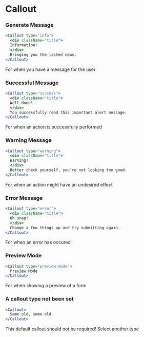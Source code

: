# Callout

### Generate Message

```jsx
<Callout type="info">
  <div className="title">
  Information!
  </div>
  Bringing you the lasted news.
</Callout>
```

For when you have a message for the user

### Successful Message

```jsx
<Callout type="success">
  <div className="title">
  Well done!
  </div>
  You successfully read this important alert message.
</Callout>
```

For when an action is successfully performed

### Warning Message

```jsx
<Callout type="warning">
  <div className="title">
  Warning!
  </div>
  Better check yourself, you're not looking too good.
</Callout>
```

For when an action might have an undesired effect

### Error Message

```jsx
<Callout type="error">
  <div className="title">
  Oh snap!
  </div>
  Change a few things up and try submitting again.
</Callout>
```

For when an error has occured

### Preview Mode

```jsx
<Callout type="preview-mode">
  Preview Mode
</Callout>
```

For when showing a preview of a form

### A callout type not been set

```jsx
<Callout>
  Same old, same old
</Callout>
```

This default callout should not be required! Select another type
